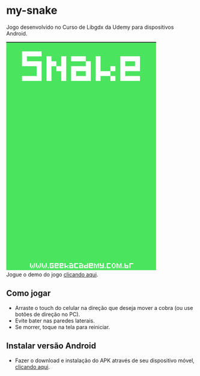 # my-snake
Jogo desenvolvido no Curso de Libgdx da Udemy para dispositivos Android. 

![my-snake](imgs/my-snake.gif)  
Jogue o demo do jogo [clicando aqui](https://mighty-falls-24572.herokuapp.com/).

## Como jogar
* Arraste o touch do celular na direção que deseja mover a cobra (ou use botões de direção no PC).
* Evite bater nas paredes laterais.
* Se morrer, toque na tela para reiniciar.

## Instalar versão Android
* Fazer o download e instalação do APK através de seu dispositivo móvel, [clicando aqui](https://bit.ly/2UX66I5). 

